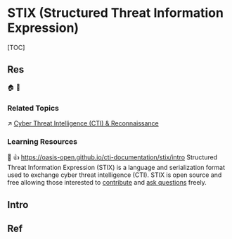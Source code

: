 # STIX (Structured Threat Information Expression)

[TOC]



## Res
🏠 
🚧 


### Related Topics
↗ [Cyber Threat Intelligence (CTI) & Reconnaissance](../../../../../CyberSecurity/⛈️%20Risk%20Management/🐗%20Cybersecurity%20Threats%20&%20Attacks/🛰️%20Cyber%20Threat%20Intelligence%20(CTI)%20&%20Reconnaissance/Cyber%20Threat%20Intelligence%20(CTI)%20&%20Reconnaissance.md)


### Learning Resources
📄 👍 https://oasis-open.github.io/cti-documentation/stix/intro
Structured Threat Information Expression (STIX) is a language and serialization format used to exchange cyber threat intelligence (CTI). STIX is open source and free allowing those interested to [contribute](https://oasis-open.github.io/cti-documentation/contribute) and [ask questions](https://oasis-open.github.io/cti-documentation/faq) freely.



## Intro



## Ref

